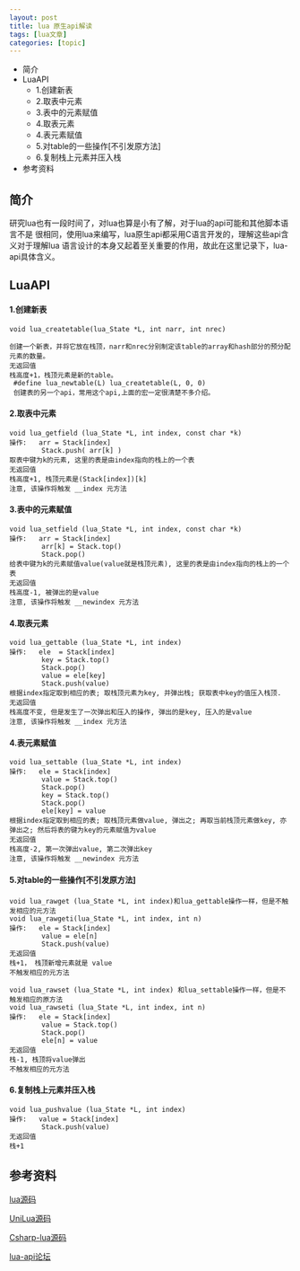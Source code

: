 ```yaml
---
layout: post
title: lua 原生api解读 
tags: [lua文章]
categories: [topic]
---
```

  * 简介
  * LuaAPI
    * 1.创建新表
    * 2.取表中元素
    * 3.表中的元素赋值
    * 4.取表元素
    * 4.表元素赋值
    * 5.对table的一些操作[不引发原方法]
    * 6.复制栈上元素并压入栈
  * 参考资料

## 简介

研究lua也有一段时间了，对lua也算是小有了解，对于lua的api可能和其他脚本语言不是
很相同，使用lua来编写，lua原生api都采用C语言开发的，理解这些api含义对于理解lua
语言设计的本身又起着至关重要的作用，故此在这里记录下，lua-api具体含义。

## LuaAPI

#### 1.创建新表

    
    
    void lua_createtable(lua_State *L, int narr, int nrec)
    
    创建一个新表，并将它放在栈顶，narr和nrec分别制定该table的array和hash部分的预分配
    元素的数量。
    无返回值
    栈高度+1，栈顶元素是新的table。
     #define lua_newtable(L) lua_createtable(L, 0, 0)
     创建表的另一个api，常用这个api,上面的宏一定很清楚不多介绍。
    

#### 2.取表中元素

    
    
    void lua_getfield (lua_State *L, int index, const char *k)
    操作:   arr = Stack[index]
            Stack.push( arr[k] )
    取表中键为k的元素, 这里的表是由index指向的栈上的一个表
    无返回值
    栈高度+1, 栈顶元素是(Stack[index])[k]
    注意, 该操作将触发 __index 元方法
    

#### 3.表中的元素赋值

    
    
    void lua_setfield (lua_State *L, int index, const char *k)
    操作:   arr = Stack[index]
            arr[k] = Stack.top()
            Stack.pop()
    给表中键为k的元素赋值value(value就是栈顶元素), 这里的表是由index指向的栈上的一个表
    无返回值
    栈高度-1, 被弹出的是value
    注意, 该操作将触发 __newindex 元方法
    

#### 4.取表元素

    
    
    void lua_gettable (lua_State *L, int index)
    操作:   ele  = Stack[index]
            key = Stack.top()
            Stack.pop()
            value = ele[key]
            Stack.push(value)
    根据index指定取到相应的表; 取栈顶元素为key, 并弹出栈; 获取表中key的值压入栈顶.
    无返回值
    栈高度不变, 但是发生了一次弹出和压入的操作, 弹出的是key, 压入的是value
    注意, 该操作将触发 __index 元方法
    

#### 4.表元素赋值

    
    
    void lua_settable (lua_State *L, int index)
    操作:   ele = Stack[index]
            value = Stack.top()
            Stack.pop()
            key = Stack.top()
            Stack.pop()
            ele[key] = value
    根据index指定取到相应的表; 取栈顶元素做value, 弹出之; 再取当前栈顶元素做key, 亦弹出之; 然后将表的键为key的元素赋值为value
    无返回值
    栈高度-2, 第一次弹出value, 第二次弹出key
    注意, 该操作将触发 __newindex 元方法
    

#### 5.对table的一些操作[不引发原方法]

    
    
    void lua_rawget (lua_State *L, int index)和lua_gettable操作一样，但是不触发相应的元方法 
    void lua_rawgeti(lua_State *L, int index, int n)
    操作:   ele = Stack[index]
            value = ele[n]
            Stack.push(value)
    无返回值
    栈+1， 栈顶新增元素就是 value
    不触发相应的元方法
    
    void lua_rawset (lua_State *L, int index) 和lua_settable操作一样，但是不触发相应的原方法
    void lua_rawseti (lua_State *L, int index, int n) 
    操作:   ele = Stack[index]
            value = Stack.top()
            Stack.pop()
            ele[n] = value
    无返回值
    栈-1, 栈顶将value弹出
    不触发相应的元方法
    

#### 6.复制栈上元素并压入栈

    
    
    void lua_pushvalue (lua_State *L, int index)
    操作:   value = Stack[index]       
            Stack.push(value)
    无返回值
    栈+1 
    

## 参考资料

[lua源码](https://github.com/lua/lua)

[UniLua源码](https://github.com/xebecnan/UniLua)

[Csharp-lua源码](https://github.com/abaojin/csharp-lua)

[lua-api论坛](http://www.cnblogs.com/ringofthec/archive/2010/10/22/lua.html)